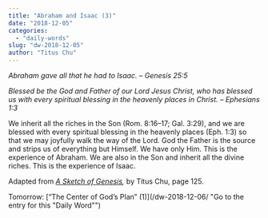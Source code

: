 ```yaml
---
title: "Abraham and Isaac (3)"
date: "2018-12-05"
categories: 
  - "daily-words"
slug: "dw-2018-12-05"
author: "Titus Chu"
---
```


_Abraham gave all that he had to Isaac._ _– Genesis 25:5_

_Blessed be the God and Father of our Lord Jesus Christ, who has blessed us with every spiritual blessing in the heavenly places in Christ._ _– Ephesians 1:3_

We inherit all the riches in the Son (Rom. 8:16–17; Gal. 3:29), and we are blessed with every spiritual blessing in the heavenly places (Eph. 1:3) so that we may joyfully walk the way of the Lord. God the Father is the source and strips us of everything but Himself. We have only Him. This is the experience of Abraham. We are also in the Son and inherit all the divine riches. This is the experience of Isaac.

Adapted from _[A Sketch of Genesis](/book-gen-sketch "Go to the listing for this book"),_ by Titus Chu, page 125.

Tomorrow: [“The Center of God’s Plan” (1)](/dw-2018-12-06/ "Go to the entry for this "Daily Word"")
